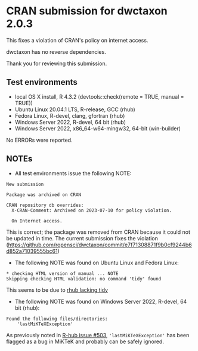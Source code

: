 # CRAN submission for dwctaxon 2.0.3

This fixes a violation of CRAN's policy on internet access.

dwctaxon has no reverse dependencies.

Thank you for reviewing this submission.

## Test environments

* local OS X install, R 4.3.2 (devtools::check(remote = TRUE, manual = TRUE))
* Ubuntu Linux 20.04.1 LTS, R-release, GCC (rhub)
* Fedora Linux, R-devel, clang, gfortran (rhub)
* Windows Server 2022, R-devel, 64 bit (rhub)
* Windows Server 2022, x86_64-w64-mingw32, 64-bit (win-builder)

No ERRORs were reported.

## NOTEs

* All test environments issue the following NOTE:

```
New submission

Package was archived on CRAN

CRAN repository db overrides:
  X-CRAN-Comment: Archived on 2023-07-10 for policy violation.

  On Internet access.
```

This is correct; the package was removed from CRAN because it could not be updated in time. The current submission fixes the violation
(https://github.com/ropensci/dwctaxon/commit/e7f71308871f9b0cf9244b6d852a71039555bc61)

* The following NOTE was found on Ubuntu Linux and Fedora Linux:

```
* checking HTML version of manual ... NOTE
Skipping checking HTML validation: no command 'tidy' found
```

This seems to be due to [rhub lacking tidy](https://github.com/r-hub/rhub/issues/548)

* The following NOTE was found on Windows Server 2022, R-devel, 64 bit (rhub):

```
Found the following files/directories:
    'lastMiKTeXException'
```

As previously noted in [R-hub issue #503](https://github.com/r-hub/rhub/issues/503), `'lastMiKTeXException'` has been flagged as a bug in MiKTeK and probably can be safely ignored.
